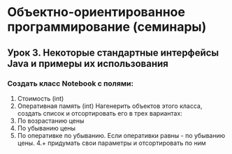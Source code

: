 # Объектно-ориентированное программирование (семинары)
## Урок 3. Некоторые стандартные интерфейсы Java и примеры их использования
### Создать класс Notebook с полями:
1. Стоимость (int)
2. Оперативная память (int)
Нагенерить объектов этого класса, создать список и отсортировать его в трех вариантах:
1. По возрастанию цены
2. По убыванию цены
3. По оперативке по убыванию. Если оперативки равны - по убыванию цены.
4.+ придумать свои параметры и отсортировать по ним